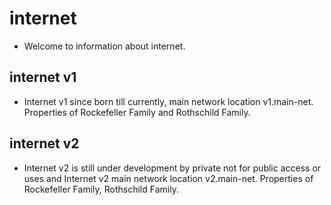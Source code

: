 # internet
 - Welcome to information about internet. 
## internet v1
- Internet v1 since born till currently, main network location v1.main-net. Properties of Rockefeller Family and Rothschild Family.
## internet v2
- Internet v2 is still under development by private not for public access or uses and Internet v2 main network location v2.main-net. Properties of Rockefeller Family, Rothschild Family.
